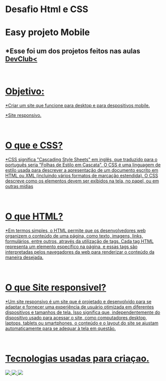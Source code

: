 # Desafio Html e CSS

<h1>Easy projeto Mobile</h1>
<h2>*Esse foi um dos projetos feitos nas aulas <a href="https://aulas.devclub.com.br/">DevClub< </h2>
<br>
<h1>Objetivo:</h1>
<p>*Criar um site que funcione para desktop e para despositivos mobile.</p>
<p>*Site responsivo.</p>
  <br>
<h1>O que e CSS?</h1>
<p>*CSS significa "Cascading Style Sheets" em inglês, que traduzido para o português seria "Folhas de Estilo em Cascata". O CSS é uma linguagem de estilo usada para descrever a apresentação de um documento escrito em HTML ou XML (incluindo vários formatos de marcação estendida). O CSS descreve como os elementos devem ser exibidos na tela, no papel, ou em outras mídias</p>
<br>
<h1>O que HTML?</h1>
<p>*Em termos simples, o HTML permite que os desenvolvedores web organizem o conteúdo de uma página, como texto, imagens, links, formulários, entre outros, através da utilização de tags. Cada tag HTML representa um elemento específico na página, e essas tags são interpretadas pelos navegadores da web para renderizar o conteúdo da maneira desejada.</p>
  <br>
  <h1>O que Site responsivel?</h1>
  <p>*Um site responsivo é um site que é projetado e desenvolvido para se adaptar e fornecer uma experiência de usuário otimizada em diferentes dispositivos e tamanhos de tela. Isso significa que, independentemente do dispositivo usado para acessar o site, como computadores desktop, laptops, tablets ou smartphones, o conteúdo e o layout do site se ajustam automaticamente para se adequar à tela em questão.</p>
<br>
<h1>Tecnologias usadas para criaçao.</h1>
<img src="https://img.shields.io/badge/HTML5-E34F26?style=for-the-badge&logo=html5&logoColor=white">
<img src="https://img.shields.io/badge/CSS3-1572B6?style=for-the-badge&logo=css3&logoColor=white">
<img src="https://github.com/AndersonPalezi/assets/blob/main/2.png?raw=true"/>

